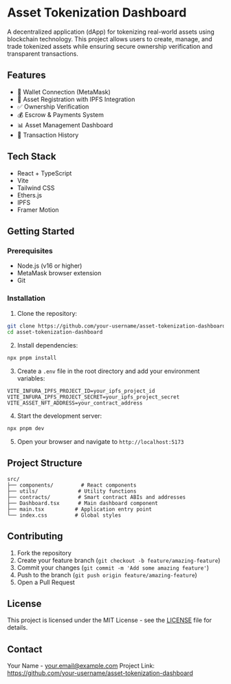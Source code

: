 # Asset Tokenization Dashboard

A decentralized application (dApp) for tokenizing real-world assets using blockchain technology. This project allows users to create, manage, and trade tokenized assets while ensuring secure ownership verification and transparent transactions.

## Features

- 🔐 Wallet Connection (MetaMask)
- 📝 Asset Registration with IPFS Integration
- ✅ Ownership Verification
- 💰 Escrow & Payments System
- 📊 Asset Management Dashboard
- 🔄 Transaction History

## Tech Stack

- React + TypeScript
- Vite
- Tailwind CSS
- Ethers.js
- IPFS
- Framer Motion

## Getting Started

### Prerequisites

- Node.js (v16 or higher)
- MetaMask browser extension
- Git

### Installation

1. Clone the repository:

```bash
git clone https://github.com/your-username/asset-tokenization-dashboard.git
cd asset-tokenization-dashboard
```

2. Install dependencies:

```bash
npx pnpm install
```

3. Create a `.env` file in the root directory and add your environment variables:

```env
VITE_INFURA_IPFS_PROJECT_ID=your_ipfs_project_id
VITE_INFURA_IPFS_PROJECT_SECRET=your_ipfs_project_secret
VITE_ASSET_NFT_ADDRESS=your_contract_address
```

4. Start the development server:

```bash
npx pnpm dev
```

5. Open your browser and navigate to `http://localhost:5173`

## Project Structure

```
src/
├── components/         # React components
├── utils/             # Utility functions
├── contracts/         # Smart contract ABIs and addresses
├── Dashboard.tsx      # Main dashboard component
├── main.tsx          # Application entry point
└── index.css         # Global styles
```

## Contributing

1. Fork the repository
2. Create your feature branch (`git checkout -b feature/amazing-feature`)
3. Commit your changes (`git commit -m 'Add some amazing feature'`)
4. Push to the branch (`git push origin feature/amazing-feature`)
5. Open a Pull Request

## License

This project is licensed under the MIT License - see the [LICENSE](LICENSE) file for details.

## Contact

Your Name - your.email@example.com
Project Link: https://github.com/your-username/asset-tokenization-dashboard
